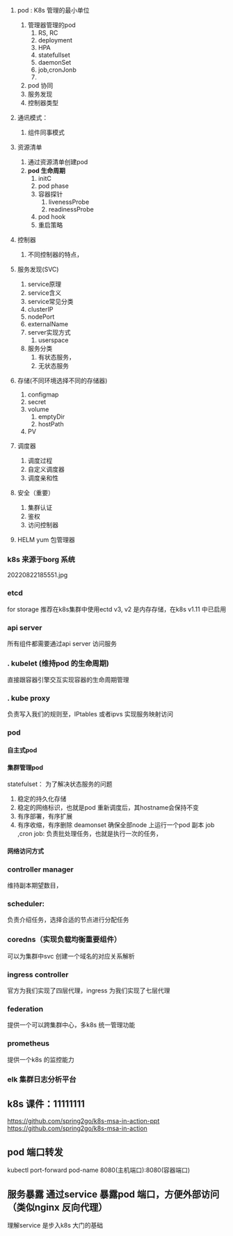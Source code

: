 

1. pod : K8s 管理的最小单位
    1. 管理器管理的pod
       1. RS, RC
       2. deployment
       3. HPA
       4. statefullset
       5. daemonSet
       6. job,cronJonb
       7. 
    2. pod 协同
    3. 服务发现
    4. 控制器类型
2. 通讯模式：
    1. 组件同事模式

3. 资源清单
    1. 通过资源清单创建pod  
    2. **pod 生命周期**   
       1. initC 
       2. pod phase 
       3. 容器探针  
          1. livenessProbe  
          2. readinessProbe 
       4. pod hook  
       5. 重启策略  
 4. 控制器
    1. 不同控制器的特点，
 5. 服务发现(SVC)
    1. service原理
    2. service含义
    3. service常见分类
    4. clusterIP
    5. nodePort
    6. externalName
    7. server实现方式
       1. userspace
    8. 服务分类 
       1. 有状态服务，
       2. 无状态服务 
4. 存储(不同环境选择不同的存储器)
   1. configmap
   2. secret
   3. volume
      1. emptyDir
      2. hostPath
   4. PV
5. 调度器
   1. 调度过程
   2. 自定义调度器
   3. 调度亲和性
6. 安全（重要）
   1. 集群认证
   2. 鉴权
   3. 访问控制器
7. HELM yum 包管理器


### k8s 来源于borg 系统
20220822185551.jpg

### etcd
for  storage 
推荐在k8s集群中使用ectd v3, v2 是内存存储，在k8s v1.11 中已启用
### api server 
所有组件都需要通过api server 访问服务
### . kubelet (维持pod 的生命周期)
   直接跟容器引擎交互实现容器的生命周期管理
### . kube proxy 
   负责写入我们的规则至，IPtables 或者ipvs 实现服务映射访问
### pod

#### 自主式pod
#### 集群管理pod
statefulset： 为了解决状态服务的问题
   1. 稳定的持久化存储
   2. 稳定的网络标识，也就是pod 重新调度后，其hostname会保持不变
   3. 有序部署，有序扩展
   4. 有序收缩，有序删除
deamonset 确保全部node 上运行一个pod 副本
job ,cron job: 负责批处理任务，也就是执行一次的任务，



#### 网络访问方式

### controller manager 
维持副本期望数目，
### scheduler: 
 负责介绍任务，选择合适的节点进行分配任务
### coredns（实现负载均衡重要组件）
可以为集群中svc 创建一个域名的对应关系解析
### ingress controller 
官方为我们实现了四层代理，ingress 为我们实现了七层代理
### federation
提供一个可以跨集群中心，多k8s 统一管理功能
### prometheus
提供一个k8s 的监控能力
### elk 集群日志分析平台

## k8s 课件：11111111
https://github.com/spring2go/k8s-msa-in-action-ppt
https://github.com/spring2go/k8s-msa-in-action

## pod 端口转发
kubectl port-forward pod-name 8080(主机端口):8080(容器端口)

## 服务暴露 通过service 暴露pod 端口，方便外部访问（类似nginx 反向代理）

理解service 是步入k8s 大门的基础

